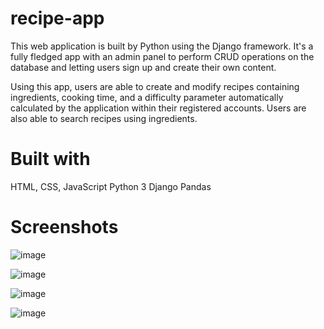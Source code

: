 # recipe-app

This web application is built by Python using the Django framework. It's a fully fledged app with an admin panel to perform CRUD operations on the database and letting users sign up and create their own content.

Using this app, users are able to create and modify recipes containing ingredients, cooking time, and a difficulty parameter automatically calculated by the application within their registered accounts. Users are also able to search recipes using ingredients.

# Built with

HTML, CSS, JavaScript
Python 3
Django
Pandas

# Screenshots

![image](https://github.com/Madison-Cox/recipe-app/assets/110478436/fc204c90-b688-48fa-89ac-4cc21843fe8b)

![image](https://github.com/Madison-Cox/recipe-app/assets/110478436/17b2b4c2-2f05-4962-a11b-a6f516ead71b)

![image](https://github.com/Madison-Cox/recipe-app/assets/110478436/7ee7b6e9-c876-417f-9392-58acb221e657)

![image](https://github.com/Madison-Cox/recipe-app/assets/110478436/c940dbef-c3a6-4fc9-a169-254061e5063a)
